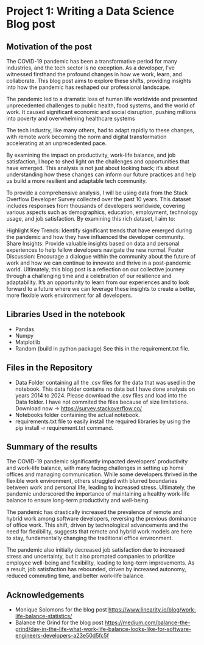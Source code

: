 # Project 1: Writing a Data Science Blog post

## Motivation of the post
The COVID-19 pandemic has been a transformative period for many industries, and the tech sector is no exception. As a developer, I’ve witnessed firsthand the profound changes in how we work, learn, and collaborate. This blog post aims to explore these shifts, providing insights into how the pandemic has reshaped our professional landscape.

The pandemic led to a dramatic loss of human life worldwide and presented unprecedented challenges to public health, food systems, and the world of work. It caused significant economic and social disruption, pushing millions into poverty and overwhelming healthcare systems

The tech industry, like many others, had to adapt rapidly to these changes, with remote work becoming the norm and digital transformation accelerating at an unprecedented pace.

By examining the impact on productivity, work-life balance, and job satisfaction, I hope to shed light on the challenges and opportunities that have emerged. This analysis is not just about looking back; it’s about understanding how these changes can inform our future practices and help us build a more resilient and adaptable tech community.

To provide a comprehensive analysis, I will be using data from the Stack Overflow Developer Survey collected over the past 10 years. This dataset includes responses from thousands of developers worldwide, covering various aspects such as demographics, education, employment, technology usage, and job satisfaction. By examining this rich dataset, I aim to:

Highlight Key Trends: Identify significant trends that have emerged during the pandemic and how they have influenced the developer community.
Share Insights: Provide valuable insights based on data and personal experiences to help fellow developers navigate the new normal.
Foster Discussion: Encourage a dialogue within the community about the future of work and how we can continue to innovate and thrive in a post-pandemic world.
Ultimately, this blog post is a reflection on our collective journey through a challenging time and a celebration of our resilience and adaptability. It’s an opportunity to learn from our experiences and to look forward to a future where we can leverage these insights to create a better, more flexible work environment for all developers.

## Libraries Used in the notebook
- Pandas
- Numpy
- Matplotlib
- Random (build in python package)
See this in the requirement.txt file.


## Files in the Repository
- Data Folder containing all the .csv files for the data that was used in the notebook. This data folder contains no data but I have done analysis on years 2014 to 2024. Please download the .csv files and load into the Data folder. I have not commited the files because of size limitations. Download now -> https://survey.stackoverflow.co/
- Notebooks folder containing the actual notebook.
- requirements.txt file to easily install the required libraries by using the pip install -r requirement.txt command.

## Summary of the results
The COVID-19 pandemic significantly impacted developers’ productivity and work-life balance, with many facing challenges in setting up home offices and managing communication. While some developers thrived in the flexible work environment, others struggled with blurred boundaries between work and personal life, leading to increased stress. Ultimately, the pandemic underscored the importance of maintaining a healthy work-life balance to ensure long-term productivity and well-being.

The pandemic has drastically increased the prevalence of remote and hybrid work among software developers, reversing the previous dominance of office work. This shift, driven by technological advancements and the need for flexibility, suggests that remote and hybrid work models are here to stay, fundamentally changing the traditional office environment.

The pandemic also initially decreased job satisfaction due to increased stress and uncertainty, but it also prompted companies to prioritize employee well-being and flexibility, leading to long-term improvements. As a result, job satisfaction has rebounded, driven by increased autonomy, reduced commuting time, and better work-life balance.

## Acknowledgements
- Monique Solomons for the blog post https://www.linearity.io/blog/work-life-balance-statistics/
- Balance the Grind for the blog post https://medium.com/balance-the-grind/day-in-the-life-what-work-life-balance-looks-like-for-software-engineers-developers-a23e50d5fc5f